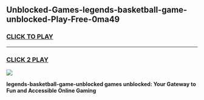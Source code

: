 
## Unblocked-Games-legends-basketball-game-unblocked-Play-Free-0ma49
<h3>
<a href="https://premium76.site?title=legends-basketball-game-unblocked&ref=17A">CLICK TO PLAY</a></h3>
<hr>

<h3>
<a href="https://premium76.site?title=legends-basketball-game-unblocked&ref=17A">CLICK 2 PLAY</a>
  
</h3>

<a href="https://premium76.site?title=legends-basketball-game-unblocked&ref=17A"><img src="https://clearcache.store/games.png"></a>


**legends-basketball-game-unblocked games unblocked: Your Gateway to Fun and Accessible Online Gaming**
